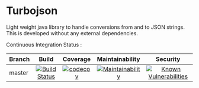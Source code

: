 # Turbojson #
Light weight java library to handle conversions from and to JSON strings. This is developed without any external
dependencies.

Continuous Integration Status :

| Branch | Build           | Coverage           | Maintainability           | Security |
| -------|:---------------:|:------------------:|:-------------------------:|:--------:|
| master | [![Build Status](https://travis-ci.com/srithehungrycoder/Turbojson.svg?branch=master)](https://travis-ci.com/srithehungrycoder/Turbojson) | [![codecov](https://codecov.io/gh/srithehungrycoder/Turbojson/branch/master/graph/badge.svg)](https://codecov.io/gh/srithehungrycoder/Turbojson/branch/master) | [![Maintainability](https://api.codeclimate.com/v1/badges/4a8c0fee8e5ea14ade93/maintainability)](https://codeclimate.com/github/srithehungrycoder/Turbojson/maintainability) | [![Known Vulnerabilities](https://snyk.io/test/github/srithehungrycoder/Turbojson/badge.svg)](https://snyk.io/test/github/srithehungrycoder/Turbojson) |
